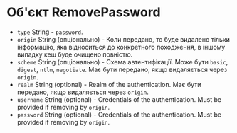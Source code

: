 # Об'єкт RemovePassword

* `type` String - `password`.
* `origin` String (опціонально) - Коли передано, то буде видалено тільки інформацію, яка відноситься до конкретного походження, в іншому випадку кеш буде очищено повністю.
* `scheme` String (опціонально) - Схема автентифікації. Може бути `basic`, `digest`, `ntlm`, `negotiate`. Має бути передано, якщо видаляється через `origin`.
* `realm` String (optional) - Realm of the authentication. Має бути передано, якщо видаляється через `origin`.
* `username` String (optional) - Credentials of the authentication. Must be provided if removing by `origin`.
* `password` String (optional) - Credentials of the authentication. Must be provided if removing by `origin`.
